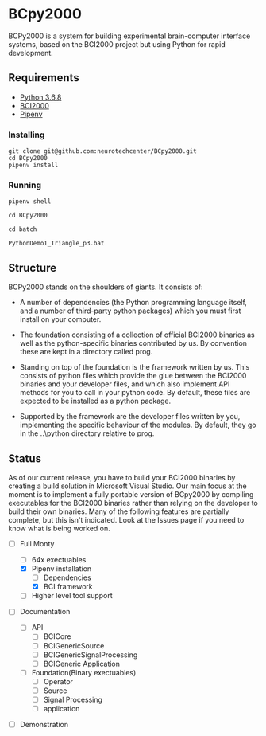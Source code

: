 # BCpy2000

BCPy2000 is a system for building experimental brain-computer interface systems, based on the BCI2000 project but using Python for rapid development. 

## Requirements

- [Python 3.6.8](https://www.python.org/downloads/release/python-368/)
- [BCI2000](www.bci2000.org)
- [Pipenv](https://docs.pipenv.org)

### Installing

```
git clone git@github.com:neurotechcenter/BCpy2000.git
cd BCpy2000
pipenv install
```

### Running 

```
pipenv shell

cd BCpy2000

cd batch

PythonDemo1_Triangle_p3.bat
```

## Structure 

BCPy2000 stands on the shoulders of giants. It consists of:

 - A number of dependencies (the Python programming language itself, and a number of third-party python packages) which you must first install on your computer.

 - The foundation consisting of a collection of official BCI2000 binaries as well as the python-specific binaries contributed by us. By convention these are kept in a directory called prog.

 - Standing on top of the foundation is the framework written by us. This consists of python files which provide the glue between the BCI2000 binaries and your developer files, and which also implement API methods for you to call in your python code. By default, these files are expected to be installed as a python package.
 - Supported by the framework are the developer files written by you, implementing the specific behaviour of the modules. By default, they go in the ..\python directory relative to prog.

## Status

As of our current release, you have to build your BCI2000 binaries by creating a build solution in Microsoft Visual Studio. Our main focus at the moment is to implement a fully portable version of BCpy2000 by compiling executables for the BCI2000 binaries rather than relying on the developer to build their own binaries. Many of the following features are partially complete, but this isn't indicated. Look at the Issues page if you need to know what is being worked on.

- [ ] Full Monty
  - [ ] 64x exectuables
  - [x] Pipenv installation
    - [ ] Dependencies
    - [x] BCI framework
  - [ ] Higher level tool support
- [ ] Documentation
  - [ ] API
    - [ ] BCICore
    - [ ] BCIGenericSource
    - [ ] BCIGenericSignalProcessing
    - [ ] BCIGeneric Application
  - [ ] Foundation(Binary exectuables)
    - [ ] Operator
    - [ ] Source
    - [ ] Signal Processing
    - [ ] application
- [ ] Demonstration


